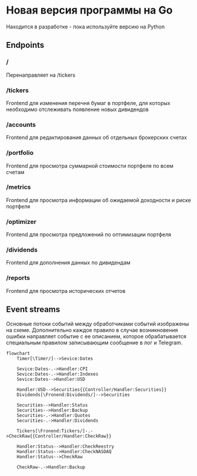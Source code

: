 # Новая версия программы на Go

Находится в разработке - пока используйте версию на Python

## Endpoints

### /

Перенаправляет на /tickers


### /tickers

Frontend для изменения перечня бумаг в портфеле, для которых необходимо отслеживать появление новых дивидендов

### /accounts

Frontend для редактирования данных об отдельных брокерских счетах

### /portfolio

Frontend для просмотра суммарной стоимости портфеля по всем счетам

### /metrics

Frontend для просмотра информации об ожидаемой доходности и риске портфеля

### /optimizer

Frontend для просмотра предложений по оптимизации портфеля

### /dividends

Frontend для дополнения данных по дивидендам

### /reports

Frontend для просмотра исторических отчетов

## Event streams

Основные потоки событий между обработчиками событий изображены на схеме.
Дополнительно каждое правило в случае возникновения ошибки направляет событие с ее описанием,
которое обрабатывается специальным правилом записывающим сообщение в лог и Telegram.
```mermaid
flowchart
    Timer[\Timer/]-->Sevice:Dates
    
    Sevice:Dates-.->Handler:CPI
    Sevice:Dates-.->Handler:Indexes
    Sevice:Dates-->Handler:USD
    
    Handler:USD-->Securities{{Controller/Handler:Securities}}
    Dividends[\Fronend:Dividends/]-->Securities
    
    Securities-->Handler:Status
    Securities-->Handler:Backup
    Securities-.->Handler:Quotes
	Securities-.->Handler:Dividends

    Tickers[\Fronend:Tickers/]-.->CheckRaw{{Controller/Handler:CheckRaw}}
    
    Handler:Status-->Handler:CheckReestry
    Handler:Status-->Handler:CheckNASDAQ
    Handler:Status-->CheckRaw
    
    CheckRaw-.->Handler:Backup
```